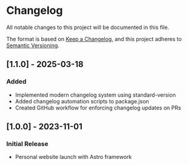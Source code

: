 # Changelog

All notable changes to this project will be documented in this file.

The format is based on [Keep a Changelog](https://keepachangelog.com/en/1.0.0/),
and this project adheres to [Semantic Versioning](https://semver.org/spec/v2.0.0.html).

## [1.1.0] - 2025-03-18

### Added

- Implemented modern changelog system using standard-version
- Added changelog automation scripts to package.json
- Created GitHub workflow for enforcing changelog updates on PRs

## [1.0.0] - 2023-11-01

### Initial Release

- Personal website launch with Astro framework
